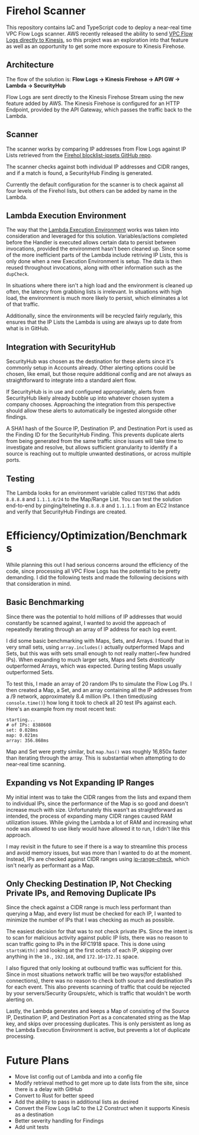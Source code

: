 # Firehol Scanner

This repository contains IaC and TypeScript code to deploy a near-real time VPC Flow Logs scanner. AWS recently released the ability to send [VPC Flow Logs directly to Kinesis](https://aws.amazon.com/blogs/networking-and-content-delivery/introducing-amazon-vpc-flow-logs-kinesis-data-firehose/), so this project was an exploration into that feature as well as an opportunity to get some more exposure to Kinesis Firehose.



## Architecture

The flow of the solution is: **Flow Logs -> Kinesis Firehose -> API GW -> Lambda -> SecurityHub**

Flow Logs are sent directly to the Kinesis Firehose Stream using the new feature added by AWS. The Kinesis Firehose is configured for an HTTP Endpoint, provided by the API Gateway, which passes the traffic back to the Lambda. 



## Scanner

The scanner works by comparing IP addresses from Flow Logs against IP Lists retrieved from the [Firehol blocklist-ipsets GitHub repo](https://github.com/firehol/blocklist-ipsets).

The scanner checks against both individual IP addresses and CIDR ranges, and if a match is found, a SecurityHub Finding is generated. 

Currently the default configuration for the scanner is to check against all four levels of the Firehol lists, but others can be added by name in the Lambda.



## Lambda Execution Environment

The way that the [Lambda Execution Environment](https://docs.aws.amazon.com/lambda/latest/operatorguide/execution-environments.html) works was taken into consideration and leveraged for this solution. Variables/actions completed before the Handler is executed allows certain data to persist between invocations, provided the environment hasn't been cleaned up. Since some of the more inefficient parts of the Lambda include retriving IP Lists, this is only done when a new Execution Environment is setup. The data is then reused throughout invocations, along with other information such as the `dupCheck`.

In situations where there isn't a high load and the environment is cleaned up often, the latency from grabbing lists is irrelevant. In situations with high load, the environment is much more likely to persist, which eliminates a lot of that traffic.

Additionally, since the environments will be recycled fairly regularly, this ensures that the IP Lists the Lambda is using are always up to date from what is in GitHub.



## Integration with SecurityHub

SecurityHub was chosen as the destination for these alerts since it's commonly setup in Accounts already. Other alerting options could be chosen, like email, but those require additional config and are not always as straightforward to integrate into a standard alert flow.

If SecurityHub is in use and configured appropriately, alerts from SecurityHub likely already bubble up into whatever chosen system a company chooses. Approaching the integration from this perspective should allow these alerts to automatically be ingested alongside other findings.

A SHA1 hash of the Source IP, Destination IP, and Destination Port is used as the Finding ID for the SecurityHub Finding. This prevents duplicate alerts from being generated from the same traffic since issues will take time to investigate and resolve, but allows sufficient granularity to identify if a source is reaching out to multiple unwanted destinations, or across multiple ports.



## Testing

The Lambda looks for an environment variable called `TESTING` that adds `8.8.8.8` and `1.1.1.0/24` to the Map/Range List. You can test the solution end-to-end by pinging/telneting `8.8.8.8` and `1.1.1.1` from an EC2 Instance and verify that SecurityHub Findings are created.



# Efficiency/Optimization/Benchmarks

While planning this out I had serious concerns around the efficiency of the code, since processing all VPC Flow Logs has the potential to be pretty demanding. I did the following tests and made the following decisions with that consideration in mind.



## Basic Benchmarking

Since there was the potential to hold millions of IP addresses that would constantly be scanned against, I wanted to avoid the approach of repeatedly iterating through an array of IP address for each log event.

I did some basic benchmarking with Maps, Sets, and Arrays. I found that in very small sets, using `array.includes()` actually outperformed Maps and Sets, but this was with sets small enough to not really matter(~few hundred IPs). When expanding to much larger sets, Maps and Sets *drastically* outperformed Arrays, which was expected. During testing Maps usually outperformed Sets.

To test this, I made an array of 20 random IPs to simulate the Flow Log IPs. I then created a Map, a Set, and an array containing all the IP addresses from a /9 network, approximately 8.4 million IPs. I then timed(using `console.time()`) how long it took to check all 20 test IPs against each. Here's an example from my most recent test:

```
starting...
# of IPs: 8388608
set: 0.028ms
map: 0.021ms
array: 356.868ms
```

Map and Set were pretty similar, but `map.has()` was roughly 16,850x faster than iterating through the array. This is substantial when attempting to do near-real time scanning.


## Expanding vs Not Expanding IP Ranges

My initial intent was to take the CIDR ranges from the lists and expand them to individual IPs, since the performance of the Map is so good and doesn't increase much with size. Unfortunately this wasn't as straightforward as intended, the process of expanding many CIDR ranges caused RAM utilization issues. While giving the Lambda a lot of RAM and increasing what node was allowed to use likely would have allowed it to run, I didn't like this approach.

I may revisit in the future to see if there is a way to streamline this process and avoid memory issues, but was more than I wanted to do at the moment. Instead, IPs are checked against CIDR ranges using [ip-range-check](https://github.com/danielcompton/ip-range-check), which isn't nearly as performant as a Map.



## Only Checking Destination IP, Not Checking Private IPs, and Removing Duplicate IPs

Since the check against a CIDR range is much less performant than querying a Map, and every list must be checked for each IP, I wanted to minimize the number of IPs that I was checking as much as possible.

The easiest decision for that was to not check private IPs. Since the intent is to scan for malicious activity against public IP lists, there was no reason to scan traffic going to IPs in the RFC1918 space. This is done using `startsWith()` and looking at the first octets of each IP, skipping over anything in the `10.`, `192.168`, and `172.16`-`172.31` space.

I also figured that only looking at outbound traffic was sufficient for this. Since in most situations network traffic will be two ways(for established connections), there was no reason to check both source and destination IPs for each event. This also prevents scanning of traffic that could be rejected by your servers/Security Groups/etc, which is traffic that wouldn't be worth alerting on.

Lastly, the Lambda generates and keeps a Map of consisting of the Source IP, Destination IP, and Destination Port as a concatenated string as the Map key, and skips over processing duplicates. This is only persistent as long as the Lambda Execution Environment is active, but prevents a lot of duplicate processing.



# Future Plans

- Move list config out of Lambda and into a config file
- Modify retrieval method to get more up to date lists from the site, since there is a delay with GitHub
- Convert to Rust for better speed
- Add the ability to pass in additional lists as desired
- Convert the Flow Logs IaC to the L2 Construct when it supports Kinesis as a destination
- Better severity handling for Findings
- Add unit tests